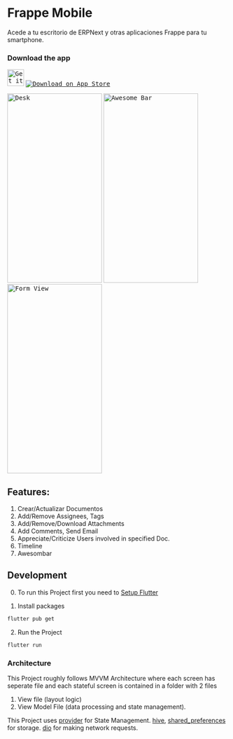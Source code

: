
# Frappe Mobile
Acede a tu escritorio de ERPNext y otras aplicaciones Frappe para tu smartphone.

### Download the app
<a href='https://play.google.com/store/apps/details?id=io.frappe.frappe_mobile&pcampaignid=pcampaignidMKT-Other-global-all-co-prtnr-py-PartBadge-Mar2515-1'><kbd><img height="38" src="download_badges/download_on_the_play_store_badge.svg" alt="Get it on Google Play" /></kbd></a>
<a href='https://apps.apple.com/us/app/frappe-mobile/id1522707685'><kbd><img src="download_badges/download_on_the_app_store_badge.svg" alt="Download on App Store" /></kbd></a>

<kbd><img width="216" height="432" src="screenshots/desk.png" alt="Desk" /></kbd>
<kbd><img width="216" height="432" src="screenshots/awesomebar.png" alt="Awesome Bar" /></kbd>
<kbd><img width="216" height="432" src="screenshots/form_view.png" alt="Form View" /></kbd>

## Features:
1) Crear/Actualizar Documentos
2) Add/Remove Assignees, Tags
3) Add/Remove/Download Attachments 
4) Add Comments, Send Email
5) Appreciate/Criticize Users involved in specified Doc.
6) Timeline
7) Awesombar


## Development
0) To run this Project first you need to [Setup Flutter](https://flutter.dev/docs/get-started/install)

1) Install packages<br/>
```sh
flutter pub get
```
2) Run the Project<br/>
```sh
flutter run
```

### Architecture

This Project roughly follows MVVM Architecture where each screen has seperate file and each stateful screen is contained in a folder with 2 files 

1) View file (layout logic) 
2) View Model File (data processing and state management). 

This Project uses [provider](https://pub.dev/packages/provider) for State Management. 
[hive](https://pub.dev/packages/hive), [shared_preferences](https://pub.dev/packages/shared_preferences) for storage. 
[dio](https://pub.dev/packages/dio) for making network requests.
